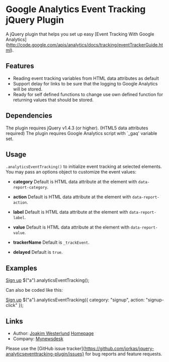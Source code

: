 Google Analytics Event Tracking jQuery Plugin
=========================

A jQuery plugin that helps you set up easy [Event Tracking With Google Analytics] (http://code.google.com/apis/analytics/docs/tracking/eventTrackerGuide.html).

Features
--------

* Reading event tracking variables from HTML data attributes as default
* Support delay for links to be sure that the logging to Google Analytics will be stored.
* Ready for self defined functions to change use own defined function for returning values that should be stored.

Dependencies
------------

The plugin requires jQuery v1.4.3 (or higher). (HTML5 data attributes required)
The plugin requires Google Analytics script with `_gaq' variable set.

Usage
-----

`.analyticsEventTracking()` to initialize event tracking at selected elements.
You may pass an options object to customize the event values:

 - **category**
   Default is HTML data attribute at the element with `data-report-category`.

 - **action**
   Default is HTML data attribute at the element with `data-report-action`.

 - **label**
   Default is HTML data attribute at the element with `data-report-label`.

 - **value**
   Default is HTML data attribute at the element with `data-report-value`.

 - **trackerName**
   Default is `_trackEvent`.

 - **delayed**
   Default is `true`.

Examples
-----
<a href="/signup" data-report-category="signup" data-report-action="signup-click">Sign up</a>
$("a").analyticsEventTracking();

Can also be coded like this:

<a href="/signup">Sign up</a>
$("a").analyticsEventTracking({
   category: "signup",
   action: "signup-click"
});

Links
-----

* Author:  [Joakim Westerlund](http://github.com/jorkas) [Homepage](http://joakim-westerlund.se)
* Company: [Mynewsdesk](http://www.mynewsdesk.com)

Please use the [GitHub issue tracker]{https://github.com/jorkas/jquery-analyticseventtracking-plugin/issues} for bug
reports and feature requests.

